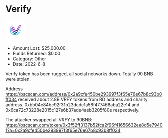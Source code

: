 # Verify
![Verify](/rektimages/Verify.png)
- Amount Lost: $25,000.00
- Funds Returned: $0.00
- Category: Other
- Date: 2022-6-8

Verify token has been rugged, all social networks down. Totally 90 BNB were stolen.

  


Address https://bscscan.com/address/0x2a9cfe450be293997f3f65e76e67b8c93b8ff034 received about 2.8B VRFY tokens from RD address and charity address. 0xbb04e84bc92f31b23dcdc1a58f477468aba22e14 and 0x6ca72c73228e2015c127e6b37ade4aeb3205f80e respectively.

  


The attacker swapped all VRFY to 90BNB: https://bscscan.com/token/0x3f52ff3137b52fca2f96f41656632ee8d5e79401?a=0x2a9cfe450be293997f3f65e76e67b8c93b8ff034




